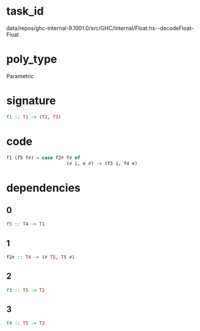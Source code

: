 
# task_id
data/repos/ghc-internal-9.1001.0/src/GHC/Internal/Float.hs--decodeFloat-Float

# poly_type
Parametric

# signature
```haskell
f1 :: T1 -> (T2, T3)
```   

# code
```haskell
f1 (f5 f#) = case f2# f# of
                      (# i, e #) -> (f3 i, f4 e)
```

# dependencies
## 0
```haskell
f5 :: T4 -> T1
```
## 1
```haskell
f2# :: T4 -> (# T5, T5 #)
```
## 2
```haskell
f3 :: T5 -> T2
```
## 3
```haskell
f4 :: T5 -> T3
```